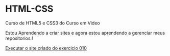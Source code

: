 # HTML-CSS
Curso de HTML5 e CSS3 do Curso em Video

Estou Aprendendo a criar sites e agora estou aprendendo a gerenciar meus repositorios.!

<a href="https://thallesfl.github.io/HTML-CSS/EXERCICIOS/DESAFIO%20010/android.html"> Executar o site criado do exercicio 010 </a>